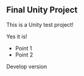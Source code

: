 Final Unity Project
--------------------

This is a Unity test project!

Yes it is!

* Point 1
* Point 2

Develop version